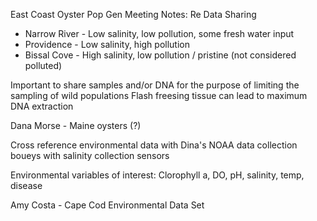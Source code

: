 East Coast Oyster Pop Gen Meeting Notes: Re Data Sharing

* Narrow River - Low salinity, low pollution, some fresh water input
* Providence - Low salinity, high pollution
* Bissal Cove - High salinity, low pollution / pristine (not considered polluted)

Important to share samples and/or DNA for the purpose of limiting the sampling of wild populations
Flash freesing tissue can lead to maximum DNA extraction

Dana Morse - Maine oysters (?)

Cross reference environmental data with Dina's 
NOAA data collection boueys with salinity collection sensors 

Environmental variables of interest: Clorophyll a, DO, pH, salinity, temp, disease

Amy Costa - Cape Cod Environmental Data Set

